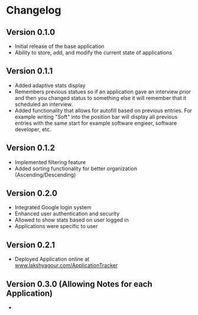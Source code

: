 # Changelog

## Version 0.1.0
- Initial release of the base application
- Ability to store, add, and modify the current state of applications

## Version 0.1.1
- Added adaptive stats display
- Remembers previous statues so if an application gave an interview prior and then you changed status to something else it will remember that it scheduled an interview.
- Added functionality that allows for autofill based on previous entries. For example writing "Soft" into the position bar will display all previous entries with the same start for example software engieer, software developer, etc.

## Version 0.1.2
- Implemented filtering feature
- Added sorting functionality for better organization (Ascending/Descending)

## Version 0.2.0
- Integrated Google login system
- Enhanced user authentication and security
- Allowed to show stats based on user logged in
- Applications were specific to user


## Version 0.2.1 
- Deployed Application online at www.lakshyagour.com/ApplicationTracker

## Version 0.3.0 (Allowing Notes for each Application)
- 

